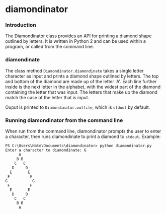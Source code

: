 # diamondinator

### Introduction

The Diamondinator class provides an API for printing a diamond shape outlined by letters. It is written in Python 2 and can be used within a program, or called from the command line. 

### diamondinate

The class method `Diamondinator.diamondinate` takes a single letter character as input and prints a diamond shape outlined by letters. The top and bottom of the diamond are made up of the letter 'A'. Each line further inside is the next letter in the alphabet, with the widest part of the diamond containing the letter that was input. The letters that make up the diamond match the case of the letter that is input.

Ouput is printed to `Diamondinator.outfile`, which is `stdout` by default.

### Running diamondinator from the command line

When run from the command line, diamondinator prompts the user to enter a character, then runs diamondinate to print a diamond to `stdout`. Example:
```
PS C:\Users\Nate\Documents\diamondinator> python diamondinator.py
Enter a character to diamondinate: G
      A
     B B
    C   C
   D     D
  E       E
 F         F
G           G
 F         F
  E       E
   D     D
    C   C
     B B
      A
 ```